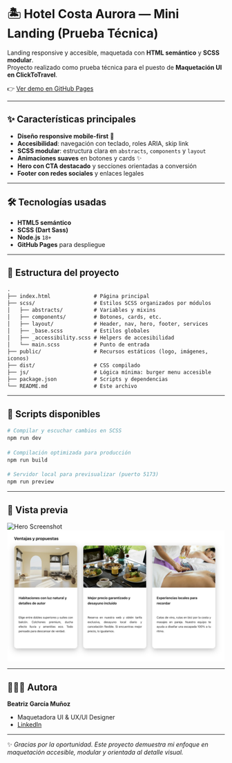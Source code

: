 # 🏝️ Hotel Costa Aurora — Mini Landing (Prueba Técnica)

Landing responsive y accesible, maquetada con **HTML semántico** y **SCSS modular**.  
Proyecto realizado como prueba técnica para el puesto de **Maquetación UI en ClickToTravel**.  

👉 [Ver demo en GitHub Pages](https://beatrizgmdevux.github.io/mini-landing-test/)

---

## ✨ Características principales
- **Diseño responsive mobile-first** 📱  
- **Accesibilidad**: navegación con teclado, roles ARIA, skip link  
- **SCSS modular**: estructura clara en `abstracts`, `components` y `layout`  
- **Animaciones suaves** en botones y cards ✨  
- **Hero con CTA destacado** y secciones orientadas a conversión  
- **Footer con redes sociales** y enlaces legales  

---

## 🛠️ Tecnologías usadas
- **HTML5 semántico**  
- **SCSS (Dart Sass)**  
- **Node.js** `18+`  
- **GitHub Pages** para despliegue  

---

## 📂 Estructura del proyecto
```
.
├── index.html              # Página principal
├── scss/                   # Estilos SCSS organizados por módulos
│   ├── abstracts/          # Variables y mixins
│   ├── components/         # Botones, cards, etc.
│   ├── layout/             # Header, nav, hero, footer, services
│   ├── _base.scss          # Estilos globales
│   ├── _accessibility.scss # Helpers de accesibilidad
│   └── main.scss           # Punto de entrada
├── public/                 # Recursos estáticos (logo, imágenes, iconos)
├── dist/                   # CSS compilado
├── js/                     # Lógica mínima: burger menu accesible
├── package.json            # Scripts y dependencias
└── README.md               # Este archivo
```

---

## 🚀 Scripts disponibles
```bash
# Compilar y escuchar cambios en SCSS
npm run dev

# Compilación optimizada para producción
npm run build

# Servidor local para previsualizar (puerto 5173)
npm run preview
```

---

## 📸 Vista previa
![Hero Screenshot](public/preview-hero.png)  
![Cards Screenshot](public/preview-cards.png)  

---

## 👩🏻‍💻 Autora
**Beatriz García Muñoz**  
- Maquetadora UI & UX/UI Designer
- [LinkedIn](https://www.linkedin.com/in/beatriz-garc%C3%ADa-mu%C3%B1oz-46144a11a/) 

---

✨ *Gracias por la oportunidad. Este proyecto demuestra mi enfoque en maquetación accesible, modular y orientada al detalle visual.*  
